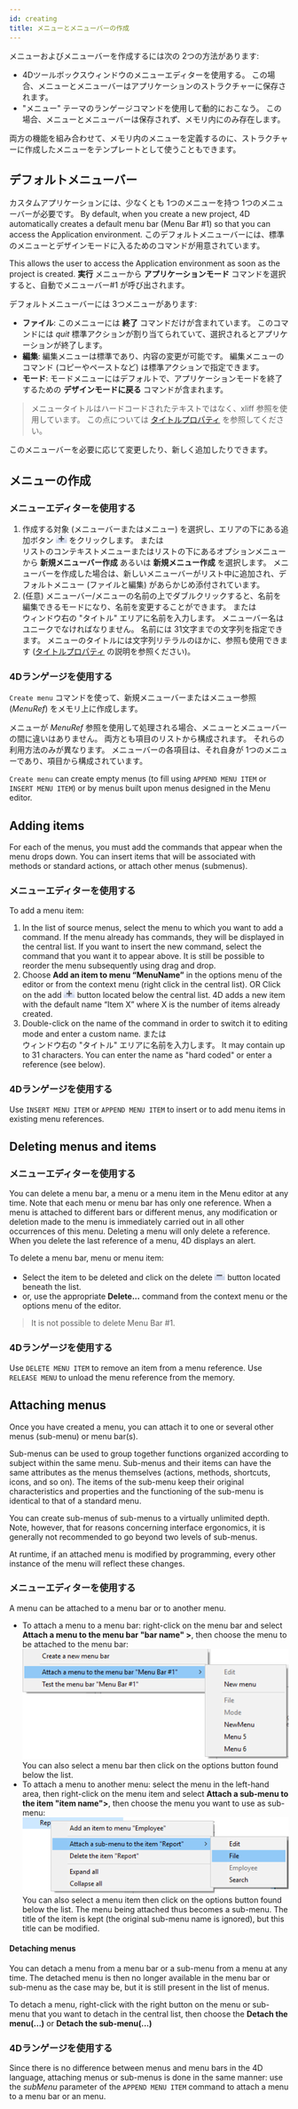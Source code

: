 ```yaml
---
id: creating
title: メニューとメニューバーの作成
---
```


メニューおよびメニューバーを作成するには次の 2つの方法があります:

- 4Dツールボックスウィンドウのメニューエディターを使用する。 この場合、メニューとメニューバーはアプリケーションのストラクチャーに保存されます。
- "メニュー" テーマのランゲージコマンドを使用して動的におこなう。 この場合、メニューとメニューバーは保存されず、メモリ内にのみ存在します。

両方の機能を組み合わせて、メモリ内のメニューを定義するのに、ストラクチャーに作成したメニューをテンプレートとして使うこともできます。


## デフォルトメニューバー

カスタムアプリケーションには、少なくとも 1つのメニューを持つ 1つのメニューバーが必要です。 By default, when you create a new project, 4D automatically creates a default menu bar (Menu Bar #1) so that you can access the Application environment. このデフォルトメニューバーには、標準のメニューとデザインモードに入るためのコマンドが用意されています。

This allows the user to access the Application environment as soon as the project is created. **実行** メニューから **アプリケーションモード** コマンドを選択すると、自動でメニューバー#1 が呼び出されます。

デフォルトメニューバーには 3つメニューがあります:

- **ファイル**: このメニューには **終了** コマンドだけが含まれています。 このコマンドには *quit* 標準アクションが割り当てられていて、選択されるとアプリケーションが終了します。
- **編集**: 編集メニューは標準であり、内容の変更が可能です。 編集メニューのコマンド (コピーやペーストなど) は標準アクションで指定できます。
- **モード**: モードメニューにはデフォルトで、アプリケーションモードを終了するための **デザインモードに戻る** コマンドが含まれます。
> メニュータイトルはハードコードされたテキストではなく、xliff 参照を使用しています。 この点については [タイトルプロパティ](properties.md#タイトル) を参照してください。

このメニューバーを必要に応じて変更したり、新しく追加したりできます。


## メニューの作成

### メニューエディターを使用する

1. 作成する対象 (メニューバーまたはメニュー) を選択し、エリアの下にある追加ボタン ![](assets/en/Menus/PlussNew.png) をクリックします。 または<br /> リストのコンテキストメニューまたはリストの下にあるオプションメニューから **新規メニューバー作成** あるいは **新規メニュー作成** を選択します。 メニューバーを作成した場合は、新しいメニューバーがリスト中に追加され、デフォルトメニュー (ファイルと編集) があらかじめ添付されています。
2. (任意) メニューバー/メニューの名前の上でダブルクリックすると、名前を編集できるモードになり、名前を変更することができます。 または<br /> ウィンドウ右の "タイトル" エリアに名前を入力します。 メニューバー名はユニークでなければなりません。 名前には 31文字までの文字列を指定できます。 メニューのタイトルには文字列リテラルのほかに、参照も使用できます ([タイトルプロパティ](properties.md#タイトル) の説明を参照ください)。

### 4Dランゲージを使用する
`Create menu` コマンドを使って、新規メニューバーまたはメニュー参照 (*MenuRef*) をメモリ上に作成します。

メニューが *MenuRef* 参照を使用して処理される場合、メニューとメニューバーの間に違いはありません。 両方とも項目のリストから構成されます。 それらの利用方法のみが異なります。 メニューバーの各項目は、それ自身が 1つのメニューであり、項目から構成されています。

`Create menu` can create empty menus (to fill using `APPEND MENU ITEM` or `INSERT MENU ITEM`) or by menus built upon menus designed in the Menu editor.

## Adding items
For each of the menus, you must add the commands that appear when the menu drops down. You can insert items that will be associated with methods or standard actions, or attach other menus (submenus).

### メニューエディターを使用する
To add a menu item:

1. In the list of source menus, select the menu to which you want to add a command. If the menu already has commands, they will be displayed in the central list. If you want to insert the new command, select the command that you want it to appear above. It is still be possible to reorder the menu subsequently using drag and drop.
2. Choose **Add an item to menu “MenuName”** in the options menu of the editor or from the context menu (right click in the central list). OR Click on the add ![](assets/en/Menus/PlussNew.png) button located below the central list. 4D adds a new item with the default name “Item X” where X is the number of items already created.
3. Double-click on the name of the command in order to switch it to editing mode and enter a custom name. または<br /> ウィンドウ右の "タイトル" エリアに名前を入力します。 It may contain up to 31 characters. You can enter the name as "hard coded" or enter a reference (see below).


### 4Dランゲージを使用する

Use `INSERT MENU ITEM` or `APPEND MENU ITEM` to insert or to add menu items in existing menu references.


## Deleting menus and items

### メニューエディターを使用する
You can delete a menu bar, a menu or a menu item in the Menu editor at any time. Note that each menu or menu bar has only one reference. When a menu is attached to different bars or different menus, any modification or deletion made to the menu is immediately carried out in all other occurrences of this menu. Deleting a menu will only delete a reference. When you delete the last reference of a menu, 4D displays an alert.

To delete a menu bar, menu or menu item:

- Select the item to be deleted and click on the delete ![](assets/en/Menus/MinussNew.png) button located beneath the list.
- or, use the appropriate **Delete...**  command from the context menu or the options menu of the editor.

> It is not possible to delete Menu Bar #1.


### 4Dランゲージを使用する

Use `DELETE MENU ITEM` to remove an item from a menu reference. Use `RELEASE MENU` to unload the menu reference from the memory.


## Attaching menus

Once you have created a menu, you can attach it to one or several other menus (sub-menu) or menu bar(s).

Sub-menus can be used to group together functions organized according to subject within the same menu. Sub-menus and their items can have the same attributes as the menus themselves (actions, methods, shortcuts, icons, and so on). The items of the sub-menu keep their original characteristics and properties and the functioning of the sub-menu is identical to that of a standard menu.

You can create sub-menus of sub-menus to a virtually unlimited depth. Note, however, that for reasons concerning interface ergonomics, it is generally not recommended to go beyond two levels of sub-menus.

At runtime, if an attached menu is modified by programming, every other instance of the menu will reflect these changes.


### メニューエディターを使用する

A menu can be attached to a menu bar or to another menu.

- To attach a menu to a menu bar: right-click on the menu bar and select **Attach a menu to the menu bar "bar name" >**, then choose the menu to be attached to the menu bar: ![](assets/en/Menus/attach.png) You can also select a menu bar then click on the options button found below the list.
- To attach a menu to another menu: select the menu in the left-hand area, then right-click on the menu item and select **Attach a sub-menu to the item "item name">**, then choose the menu you want to use as sub-menu:  
  ![](assets/en/Menus/attach2.png) You can also select a menu item then click on the options button found below the list. The menu being attached thus becomes a sub-menu. The title of the item is kept (the original sub-menu name is ignored), but this title can be modified.

#### Detaching menus

You can detach a menu from a menu bar or a sub-menu from a menu at any time. The detached menu is then no longer available in the menu bar or sub-menu as the case may be, but it is still present in the list of menus.

To detach a menu, right-click with the right button on the menu or sub-menu that you want to detach in the central list, then choose the **Detach the menu(...)** or **Detach the sub-menu(...)**

### 4Dランゲージを使用する

Since there is no difference between menus and menu bars in the 4D language, attaching menus or sub-menus is done in the same manner: use the *subMenu* parameter of the `APPEND MENU ITEM` command to attach a menu to a menu bar or an menu.  
